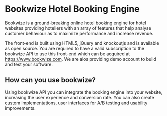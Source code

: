# Bookwize Hotel Booking Engine

Bookwize is a ground-breaking online hotel booking engine for hotel websites providing hoteliers with an array of features that help analyse customer behaviour as to maximize performance and increase revenue.

The front-end is built using HTML5, jQuery and knockoutjs and is available as open source. You are required to have a valid subscription to the bookwize API to use this front-end which can be acquired at https://www.bookwize.com. We are alos providing demo account to build and test your software.

## How can you use bookwize?
Using bookwize API you can integrate the booking engine into your website, increasing the user experience and conversion rate. You can also create custom implementations, user interfaces for A/B testing and usability improvements.


